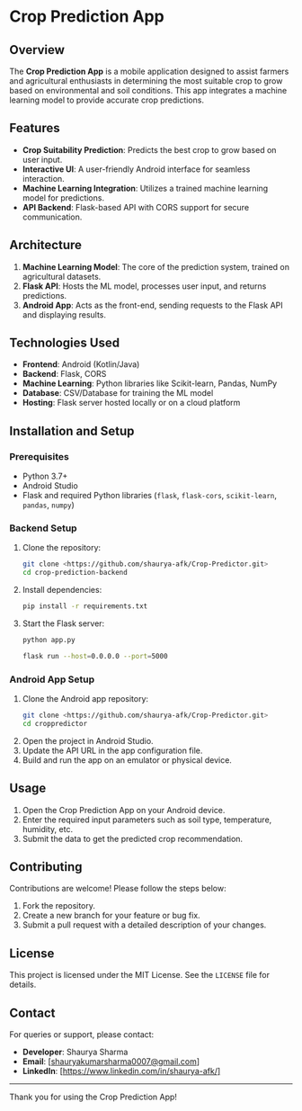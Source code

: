 # Crop Prediction App

## Overview
The **Crop Prediction App** is a mobile application designed to assist farmers and agricultural enthusiasts in determining the most suitable crop to grow based on environmental and soil conditions. This app integrates a machine learning model to provide accurate crop predictions.

## Features
- **Crop Suitability Prediction**: Predicts the best crop to grow based on user input.
- **Interactive UI**: A user-friendly Android interface for seamless interaction.
- **Machine Learning Integration**: Utilizes a trained machine learning model for predictions.
- **API Backend**: Flask-based API with CORS support for secure communication.

## Architecture
1. **Machine Learning Model**: The core of the prediction system, trained on agricultural datasets.
2. **Flask API**: Hosts the ML model, processes user input, and returns predictions.
3. **Android App**: Acts as the front-end, sending requests to the Flask API and displaying results.

## Technologies Used
- **Frontend**: Android (Kotlin/Java)
- **Backend**: Flask, CORS
- **Machine Learning**: Python libraries like Scikit-learn, Pandas, NumPy
- **Database**: CSV/Database for training the ML model
- **Hosting**: Flask server hosted locally or on a cloud platform

## Installation and Setup

### Prerequisites
- Python 3.7+
- Android Studio
- Flask and required Python libraries (`flask`, `flask-cors`, `scikit-learn`, `pandas`, `numpy`)

### Backend Setup
1. Clone the repository:
   ```bash
   git clone <https://github.com/shaurya-afk/Crop-Predictor.git>
   cd crop-prediction-backend
   ```
2. Install dependencies:
   ```bash
   pip install -r requirements.txt
   ```
3. Start the Flask server:
   ```bash
   python app.py
   ```
   ```bash
   flask run --host=0.0.0.0 --port=5000
   ```

### Android App Setup
1. Clone the Android app repository:
   ```bash
   git clone <https://github.com/shaurya-afk/Crop-Predictor.git>
   cd croppredictor
   ```
2. Open the project in Android Studio.
3. Update the API URL in the app configuration file.
4. Build and run the app on an emulator or physical device.

## Usage
1. Open the Crop Prediction App on your Android device.
2. Enter the required input parameters such as soil type, temperature, humidity, etc.
3. Submit the data to get the predicted crop recommendation.

## Contributing
Contributions are welcome! Please follow the steps below:
1. Fork the repository.
2. Create a new branch for your feature or bug fix.
3. Submit a pull request with a detailed description of your changes.

## License
This project is licensed under the MIT License. See the `LICENSE` file for details.

## Contact
For queries or support, please contact:
- **Developer**: Shaurya Sharma
- **Email**: [shauryakumarsharma0007@gmail.com]
- **LinkedIn**: [https://www.linkedin.com/in/shaurya-afk/]

---
Thank you for using the Crop Prediction App!

